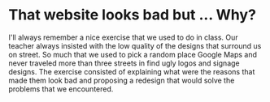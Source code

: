 # That website looks bad but ... Why?

I'll always remember a nice exercise that we used to do in class. Our teacher always insisted with the low quality of the designs that surround us on street. So much that we used to pick a random place Google Maps and never traveled more than three streets in find ugly logos and signage designs. The exercise consisted of explaining what were the reasons that made them look bad and proposing a redesign that would solve the problems that we encountered.
<!--stackedit_data:
eyJoaXN0b3J5IjpbNDgxOTQyMDVdfQ==
-->